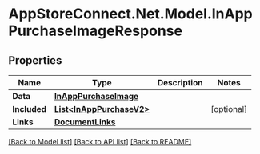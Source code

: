 # AppStoreConnect.Net.Model.InAppPurchaseImageResponse

## Properties

Name | Type | Description | Notes
------------ | ------------- | ------------- | -------------
**Data** | [**InAppPurchaseImage**](InAppPurchaseImage.md) |  | 
**Included** | [**List&lt;InAppPurchaseV2&gt;**](InAppPurchaseV2.md) |  | [optional] 
**Links** | [**DocumentLinks**](DocumentLinks.md) |  | 

[[Back to Model list]](../README.md#documentation-for-models) [[Back to API list]](../README.md#documentation-for-api-endpoints) [[Back to README]](../README.md)

